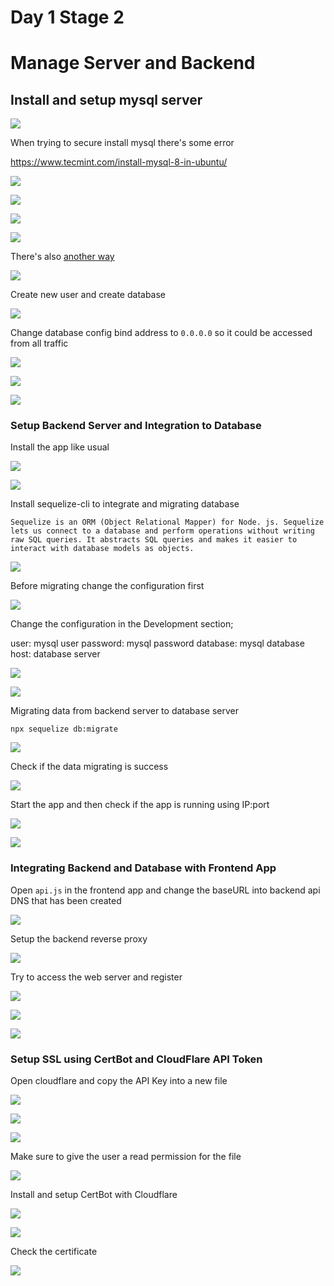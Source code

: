 # Day 1 Stage 2

# Manage Server and Backend

## Install and setup mysql server

![](/media/day2/Screenshot%20(28).png)

When trying to secure install mysql there's some error

https://www.tecmint.com/install-mysql-8-in-ubuntu/

![](/media/day2/Capture.JPG)

![](/media/day2/Screenshot%20(30).png)

![](/media/day2/Screenshot%20(33).png)

![](/media/day2/Screenshot%20(34).png)

There's also [another way](https://www.tecmint.com/install-mysql-8-in-ubuntu/) 

![](/media/day2/mysql1.png)

Create new user and create database

![](/media/day2/Screenshot%20(41).png)

Change database config bind address to `0.0.0.0` so it could be accessed from all traffic

![](/media/day2/Screenshot%20(53).png)

![](/media/day2/Screenshot%20(54).png)

![](/media/day2/Screenshot%20(56).png)

### Setup Backend Server and Integration to Database

Install the app like usual

![](/media/day2/Screenshot%20(90).png)

![](/media/day2/Screenshot%20(93).png)

Install sequelize-cli to integrate and migrating database

`Sequelize is an ORM (Object Relational Mapper) for Node. js. Sequelize lets us connect to a database and perform operations without writing raw SQL queries. It abstracts SQL queries and makes it easier to interact with database models as objects.`

![](/media/day2/Screenshot%20(96).png)

Before migrating change the configuration first

![](/media/day2/Screenshot%20(97).png)

Change the configuration in the Development section;

user: mysql user
password: mysql password
database: mysql database
host: database server

![](/media/day2/Screenshot%20(98).png)

![](/media/day2/Screenshot%20(99).png)

Migrating data from backend server to database server

```
npx sequelize db:migrate
```

![](/media/day2/Screenshot%20(101).png)

Check if the data migrating is success

![](/media/day2/Screenshot%20(102).png)

Start the app and then check if the app is running using IP:port

![](/media/day2/Screenshot%20(103).png)

![](/media/day2/Screenshot%20(104).png)

### Integrating Backend and Database with Frontend App

Open `api.js` in the frontend app and change the baseURL into backend api DNS that has been created

![](/media/day2/Screenshot%20(129).png)

Setup the backend reverse proxy

![](/media/day2/Screenshot%20(128).png)

Try to access the web server and register

![](/media/day2/Screenshot%20(122).png)

![](/media/day2/Screenshot%20(123).png)

![](/media/day2/Screenshot%20(124).png)

### Setup SSL using CertBot and CloudFlare API Token

Open cloudflare and copy the API Key into a new file

![](/media/certbot/Screenshot%20(105).png)

![](/media/certbot/Screenshot%20(106).png)

![](/media/certbot/Screenshot%20(107).png)

Make sure to give the user a read permission for the file

![](/media/certbot/Screenshot%20(108).png)

Install and setup CertBot with Cloudflare

![](/media/certbot/Screenshot%20(125).png)

![](/media/certbot/Screenshot%20(126).png)

Check the certificate

![](/media/certbot/Screenshot%20(121).png)